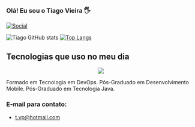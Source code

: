 ### Olá! Eu sou o Tiago Vieira 🖐️

[![Social](https://img.shields.io/badge/LinkedIn-0077B5?style=for-the-badge&logo=linkedin&logoColor=white)](https://www.linkedin.com/in/tiagovieirapires/)

![Tiago GitHub stats](https://github-readme-stats-sigma-five.vercel.app/api?username=TiagoVP86&show_icons=true&theme=dracula) [![Top Langs](https://github-readme-stats-sigma-five.vercel.app/api/top-langs/?username=TiagoVP86&layout=compact&theme=dracula)](https://github.com/TiagoVP86/github-readme-stats)

## Tecnologias que uso no meu dia

<p align="center">
  <a href="https://skillicons.dev">
    <img src="https://skillicons.dev/icons?i=html,css,js,ts,nextjs,bootstrap,react,angular,java,kotlin,swift,nodejs,git,mongodb,mysql " />
  </a>
</p>

Formado em Tecnologia em DevOps.
Pós-Graduado em Desenvolvimento Mobile.
Pós-Graduado em Tecnologia Java.

### E-mail para contato:
- t.vp@hotmail.com
